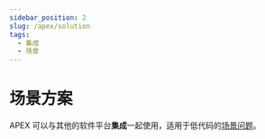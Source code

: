 ```yaml
---
sidebar_position: 2
slug: /apex/solution
tags:
  - 集成
  - 场景
---
```


# 场景方案

APEX 可以与其他的软件平台**集成**一起使用，适用于低代码的[场景问题](https://apex.oracle.com/zh-cn/solutions/)。


